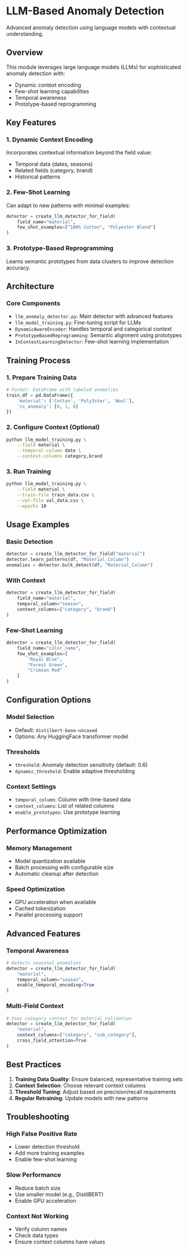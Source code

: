 # LLM-Based Anomaly Detection

Advanced anomaly detection using language models with contextual understanding.

## Overview

This module leverages large language models (LLMs) for sophisticated anomaly detection with:
- Dynamic context encoding
- Few-shot learning capabilities
- Temporal awareness
- Prototype-based reprogramming

## Key Features

### 1. Dynamic Context Encoding
Incorporates contextual information beyond the field value:
- Temporal data (dates, seasons)
- Related fields (category, brand)
- Historical patterns

### 2. Few-Shot Learning
Can adapt to new patterns with minimal examples:
```python
detector = create_llm_detector_for_field(
    field_name="material",
    few_shot_examples=["100% Cotton", "Polyester Blend"]
)
```

### 3. Prototype-Based Reprogramming
Learns semantic prototypes from data clusters to improve detection accuracy.

## Architecture

### Core Components
- `llm_anomaly_detector.py`: Main detector with advanced features
- `llm_model_training.py`: Fine-tuning script for LLMs
- `DynamicAwareEncoder`: Handles temporal and categorical context
- `PrototypeBasedReprogramming`: Semantic alignment using prototypes
- `InContextLearningDetector`: Few-shot learning implementation

## Training Process

### 1. Prepare Training Data
```python
# Format: DataFrame with labeled anomalies
train_df = pd.DataFrame({
    'material': ['Cotton', 'Poly3ster', 'Wool'],
    'is_anomaly': [0, 1, 0]
})
```

### 2. Configure Context (Optional)
```bash
python llm_model_training.py \
    --field material \
    --temporal-column date \
    --context-columns category,brand
```

### 3. Run Training
```bash
python llm_model_training.py \
    --field material \
    --train-file train_data.csv \
    --val-file val_data.csv \
    --epochs 10
```

## Usage Examples

### Basic Detection
```python
detector = create_llm_detector_for_field("material")
detector.learn_patterns(df, "Material_Column")
anomalies = detector.bulk_detect(df, "Material_Column")
```

### With Context
```python
detector = create_llm_detector_for_field(
    field_name="material",
    temporal_column="season",
    context_columns=["category", "brand"]
)
```

### Few-Shot Learning
```python
detector = create_llm_detector_for_field(
    field_name="color_name",
    few_shot_examples=[
        "Royal Blue",
        "Forest Green",
        "Crimson Red"
    ]
)
```

## Configuration Options

### Model Selection
- Default: `distilbert-base-uncased`
- Options: Any HuggingFace transformer model

### Thresholds
- `threshold`: Anomaly detection sensitivity (default: 0.6)
- `dynamic_threshold`: Enable adaptive thresholding

### Context Settings
- `temporal_column`: Column with time-based data
- `context_columns`: List of related columns
- `enable_prototypes`: Use prototype learning

## Performance Optimization

### Memory Management
- Model quantization available
- Batch processing with configurable size
- Automatic cleanup after detection

### Speed Optimization
- GPU acceleration when available
- Cached tokenization
- Parallel processing support

## Advanced Features

### Temporal Awareness
```python
# Detects seasonal anomalies
detector = create_llm_detector_for_field(
    "material",
    temporal_column="season",
    enable_temporal_encoding=True
)
```

### Multi-Field Context
```python
# Uses category context for material validation
detector = create_llm_detector_for_field(
    "material",
    context_columns=["category", "sub_category"],
    cross_field_attention=True
)
```

## Best Practices

1. **Training Data Quality**: Ensure balanced, representative training sets
2. **Context Selection**: Choose relevant context columns
3. **Threshold Tuning**: Adjust based on precision/recall requirements
4. **Regular Retraining**: Update models with new patterns

## Troubleshooting

### High False Positive Rate
- Lower detection threshold
- Add more training examples
- Enable few-shot learning

### Slow Performance
- Reduce batch size
- Use smaller model (e.g., DistilBERT)
- Enable GPU acceleration

### Context Not Working
- Verify column names
- Check data types
- Ensure context columns have values